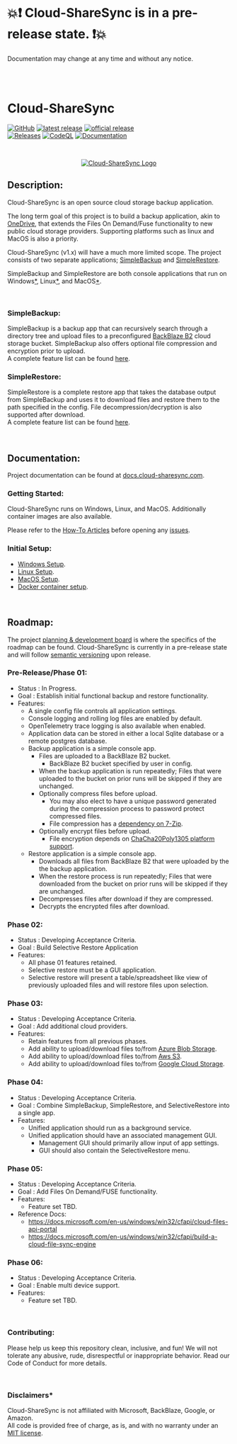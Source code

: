 # 💥❗ Cloud-ShareSync is in a pre-release state. ❗💥
Documentation may change at any time and without any notice.

<br><br>

# Cloud-ShareSync
[![GitHub](https://img.shields.io/github/license/DarkgreyDevelopment/Cloud-ShareSync?style=plastic)](https://github.com/DarkgreyDevelopment/Cloud-ShareSync/blob/main/LICENSE)
[![latest release](https://img.shields.io/github/v/release/DarkgreyDevelopment/Cloud-ShareSync?include_prereleases&label=latest%20release&style=plastic)](https://github.com/DarkgreyDevelopment/Cloud-ShareSync/releases/)
[![official release](https://img.shields.io/github/v/release/DarkgreyDevelopment/Cloud-ShareSync?label=official%20release&style=plastic)](https://github.com/DarkgreyDevelopment/Cloud-ShareSync/releases/)  
[![Releases](https://github.com/DarkgreyDevelopment/Cloud-ShareSync/actions/workflows/github-actions.yml/badge.svg?branch=main)](https://github.com/DarkgreyDevelopment/Cloud-ShareSync/actions/workflows/github-actions.yml)
[![CodeQL](https://github.com/DarkgreyDevelopment/Cloud-ShareSync/actions/workflows/codeql-analysis.yml/badge.svg?branch=main)](https://github.com/DarkgreyDevelopment/Cloud-ShareSync/actions/workflows/codeql-analysis.yml)
[![Documentation](https://github.com/DarkgreyDevelopment/Cloud-ShareSync/actions/workflows/pages/pages-build-deployment/badge.svg)](https://github.com/DarkgreyDevelopment/Cloud-ShareSync/actions/workflows/pages/pages-build-deployment)


<br>


<p style='text-align: center;'>
<a href="https://cloud-sharesync.com"><img src="https://docs.cloud-sharesync.com/images/Cloud-ShareSyncLogo250px.png" alt="Cloud-ShareSync Logo"></a>
</p>

## Description:
Cloud-ShareSync is an open source cloud storage backup application.

The long term goal of this project is to build a backup application, akin to [OneDrive](https://onedrive.com), that extends the Files On Demand/Fuse functionality to new public cloud storage providers. Supporting platforms such as linux and MacOS is also a priority.  

Cloud-ShareSync (v1.x) will have a much more limited scope. The project consists of two separate applications; [SimpleBackup](https://docs.cloud-sharesync.com/api/Cloud_ShareSync.SimpleRestore.html) and [SimpleRestore](https://docs.cloud-sharesync.com/api/Cloud_ShareSync.SimpleBackup.html).  

SimpleBackup and SimpleRestore are both console applications that run on Windows[*](https://docs.cloud-sharesync.com/articles/Testing.html "Windows is tested on Windows Server 2022."), Linux[*](https://docs.cloud-sharesync.com/articles/Testing.html "Linux is tested on Ubuntu latest."), and MacOS[*](https://docs.cloud-sharesync.com/articles/Testing.html "MacOS is tested on macOS 11 Big Sur.").  


<br>


### SimpleBackup:
SimpleBackup is a backup app that can recursively search through a directory tree and upload files to a preconfigured [BackBlaze B2](https://www.backblaze.com/b2/cloud-storage.html) cloud storage bucket. SimpleBackup also offers optional file compression and encryption prior to upload.  
A complete feature list can be found [here](https://docs.cloud-sharesync.com/articles/SimpleBackupFeatures.html).  

### SimpleRestore:
SimpleRestore is a complete restore app that takes the database output from SimpleBackup and uses it to download files and restore them to the path specified in the config. File decompression/decryption is also supported after download.  
A complete feature list can be found [here](https://docs.cloud-sharesync.com/articles/SimpleRestoreFeatures.html).  


<br>


## Documentation:
Project documentation can be found at [docs.cloud-sharesync.com](https://docs.cloud-sharesync.com).  

### Getting Started:
Cloud-ShareSync runs on Windows, Linux, and MacOS. Additionally container images are also available.  

Please refer to the [How-To Articles](https://docs.cloud-sharesync.com/articles/HowTo/index.html) before opening any [issues](https://github.com/DarkgreyDevelopment/Cloud-ShareSync/issues).  

### Initial Setup:
- [Windows Setup](https://docs.cloud-sharesync.com/articles/HowTo/WindowsSetup.html).
- [Linux Setup](https://docs.cloud-sharesync.com/articles/HowTo/LinuxSetup.html).
- [MacOS Setup](https://docs.cloud-sharesync.com/articles/HowTo/MacOsSetup.html).
- [Docker container setup](https://docs.cloud-sharesync.com/articles/HowTo/DockerSetup.html).


<br>


## Roadmap:
The project [planning & development board](https://github.com/orgs/DarkgreyDevelopment/projects/3) is where the specifics of the roadmap can be found. Cloud-ShareSync is currently in a pre-release state and will follow [semantic versioning](https://semver.org) upon release.  

### Pre-Release/Phase 01:  
  - Status  : In Progress.  
  - Goal    : Establish initial functional backup and restore functionality.  
  - Features:  
    - A single config file controls all application settings.  
    - Console logging and rolling log files are enabled by default.
	- OpenTelemetry trace logging is also available when enabled.  
    - Application data can be stored in either a local Sqlite database or a remote postgres database.  
    - Backup application is a simple console app.
      - Files are uploaded to a BackBlaze B2 bucket.  
        - BackBlaze B2 bucket specified by user in config.  
      - When the backup application is run repeatedly; Files that were uploaded to the bucket on prior runs will be skipped if they are unchanged.  
      - Optionally compress files before upload.  
        - You may also elect to have a unique password generated during the compression process to password protect compressed files.  
        - File compression has a [dependency on 7-Zip](https://docs.cloud-sharesync.com/articles/7ZipDependency.html).
      - Optionally encrypt files before upload.  
        - File encryption depends on [ChaCha20Poly1305 platform support](https://docs.cloud-sharesync.com/api/Cloud_ShareSync.Core.Cryptography.FileEncryption.ManagedChaCha20Poly1305.html).
    - Restore application is a simple console app.  
      - Downloads all files from BackBlaze B2 that were uploaded by the the backup application.  
      - When the restore process is run repeatedly; Files that were downloaded from the bucket on prior runs will be skipped if they are unchanged.  
      - Decompresses files after download if they are compressed.  
      - Decrypts the encrypted files after download.  

### Phase 02:  
  - Status  : Developing Acceptance Criteria.  
  - Goal    : Build Selective Restore Application  
  - Features:  
    - All phase 01 features retained.  
    - Selective restore must be a GUI application.  
    - Selective restore will present a table/spreadsheet like view of previously uploaded files and will restore files upon selection.

### Phase 03:  
  - Status  : Developing Acceptance Criteria.  
  - Goal    : Add additional cloud providers.  
  - Features:  
    - Retain features from all previous phases.  
    - Add ability to upload/download files to/from [Azure Blob Storage](https://azure.microsoft.com/en-us/services/storage/blobs).  
    - Add ability to upload/download files to/from [Aws S3](https://aws.amazon.com/s3).  
    - Add ability to upload/download files to/from [Google Cloud Storage](https://cloud.google.com/storage).  

### Phase 04:  
  - Status  : Developing Acceptance Criteria.  
  - Goal    : Combine SimpleBackup, SimpleRestore, and SelectiveRestore into a single app.  
  - Features:  
    - Unified application should run as a background service.  
    - Unified application should have an associated management GUI.  
      - Management GUI should primarily allow input of app settings.  
      - GUI should also contain the SelectiveRestore menu.  

### Phase 05:  
  - Status  : Developing Acceptance Criteria.  
  - Goal    : Add Files On Demand/FUSE functionality.  
  - Features:  
    - Feature set TBD.  
  - Reference Docs: 
    - https://docs.microsoft.com/en-us/windows/win32/cfapi/cloud-files-api-portal
    - https://docs.microsoft.com/en-us/windows/win32/cfapi/build-a-cloud-file-sync-engine

### Phase 06:  
  - Status  : Developing Acceptance Criteria.  
  - Goal    : Enable multi device support.  
  - Features:  
    - Feature set TBD.  


<br>


### Contributing:  
Please help us keep this repository clean, inclusive, and fun! We will not tolerate any abusive, rude, disrespectful or inappropriate behavior. Read our Code of Conduct for more details.

<br>


### Disclaimers*
Cloud-ShareSync is not affiliated with Microsoft, BackBlaze, Google, or Amazon.  
All code is provided free of charge, as is, and with no warranty under an [MIT license](https://github.com/DarkgreyDevelopment/Cloud-ShareSync/blob/main/LICENSE).